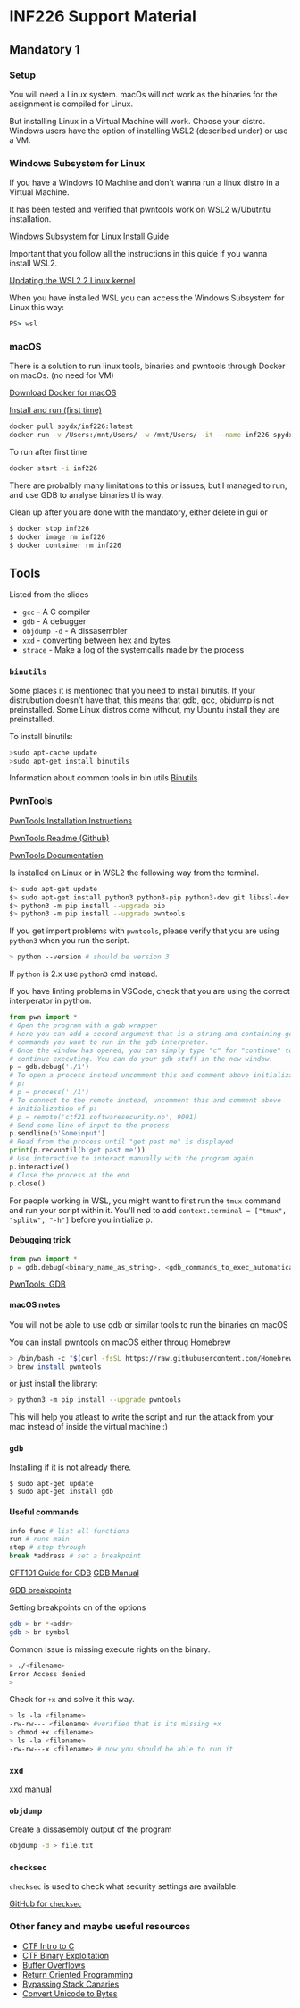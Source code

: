 # INF226 Support Material

## Mandatory 1

### Setup

You will need a Linux system.
macOs will not work as the binaries for the assignment is compiled for Linux.

But installing Linux in a Virtual Machine will work.
Choose your distro.
Windows users have the option of installing WSL2 (described under) or use a VM.

### Windows Subsystem for Linux

If you have a Windows 10 Machine and don't wanna run a linux distro in a Virtual Machine.

It has been tested and verified that pwntools work on WSL2 w/Ubutntu installation.

[Windows Subsystem for Linux Install Guide](https://docs.microsoft.com/en-us/windows/wsl/install-win10)

Important that you follow all the instructions in this quide if you wanna install WSL2.

[Updating the WSL2 2 Linux kernel](https://docs.microsoft.com/en-us/windows/wsl/wsl2-kernel)

When you have installed WSL you can access the Windows Subsystem for Linux this way:

```cmd
PS> wsl
```

### macOS

There is a solution to run linux tools, binaries and pwntools through Docker on macOs. (no need for VM)

[Download Docker for macOS](https://www.docker.com/products/docker-desktop)

[Install and run (first time)](https://hub.docker.com/repository/docker/spydx/inf226)

```sh
docker pull spydx/inf226:latest
docker run -v /Users:/mnt/Users/ -w /mnt/Users/ -it --name inf226 spydx/inf226:latest
```

To run after first time

```sh
docker start -i inf226
```

There are probalbly many limitations to this or issues, but I managed to run, and use GDB to analyse binaries this way.

Clean up after you are done with the mandatory, either delete in gui or

```sh
$ docker stop inf226
$ docker image rm inf226
$ docker container rm inf226
```

## Tools

Listed from the slides

* `gcc` - A C compiler
* `gdb` - A debugger
* `objdump -d` - A dissasembler
* `xxd` - converting between hex and bytes
* `strace` - Make a log of the systemcalls made by the process

### `binutils`

Some places it is mentioned that you need to install binutils.
If your distrubution doesn't have that, this means that gdb, gcc, objdump is not preinstalled. Some Linux distros come without, my Ubuntu install they are preinstalled.

To install binutils:

```sh
>sudo apt-cache update
>sudo apt-get install binutils
```

Information about common tools in bin utils
[Binutils](https://www.gnu.org/software/binutils/binutils.html)

### PwnTools

[PwnTools Installation Instructions](http://docs.pwntools.com/en/latest/install.html)

[PwnTools Readme (Github)](https://github.com/Gallopsled/pwntools-tutorial#readme)

[PwnTools Documentation](http://docs.pwntools.com/en/stable/intro.html)

Is installed on Linux or in WSL2 the following way from the terminal.

```sh
$> sudo apt-get update
$> sudo apt-get install python3 python3-pip python3-dev git libssl-dev libffi-dev build-essential
$> python3 -m pip install --upgrade pip
$> python3 -m pip install --upgrade pwntools
```

If you get import problems with `pwntools`, please verify that you are using `python3` when you run the script.

```sh
> python --version # should be version 3
```

If `python` is 2.x use `python3` cmd instead.

If you have linting problems in VSCode, check that you are using the correct interperator in python.


```python
from pwn import *
# Open the program with a gdb wrapper
# Here you can add a second argument that is a string and containing gdb
# commands you want to run in the gdb interpreter.
# Once the window has opened, you can simply type "c" for "continue" to
# continue executing. You can do your gdb stuff in the new window.
p = gdb.debug('./1')
# To open a process instead uncomment this and comment above initialization of
# p:
# p = process('./1')
# To connect to the remote instead, uncomment this and comment above
# initialization of p:
# p = remote('ctf21.softwaresecurity.no', 9001)
# Send some line of input to the process
p.sendline(b'Someinput')
# Read from the process until "get past me" is displayed
print(p.recvuntil(b'get past me'))
# Use interactive to interact manually with the program again
p.interactive()
# Close the process at the end
p.close()
```

For people working in WSL, you might want to first run the `tmux` command and run your script within it.
You'll ned to add `context.terminal = ["tmux", "splitw", "-h"]` before you initialize p.

#### Debugging trick

```python
from pwn import *
p = gdb.debug(<binary_name_as_string>, <gdb_commands_to_exec_automatically_as_string>)
```

[PwnTools: GDB](https://docs.pwntools.com/en/stable/gdb.html)

#### macOS notes

You will not be able to use gdb or similar tools to run the binaries on macOS

You can install pwntools on macOS either throug [Homebrew](https://brew.sh/)

```sh
> /bin/bash -c "$(curl -fsSL https://raw.githubusercontent.com/Homebrew/install/master/install.sh)"
> brew install pwntools
```

or just install the library:

```sh
> python3 -m pip install --upgrade pwntools
```

This will help you atleast to write the script and run the attack from your mac instead of inside the virtual machine :)

### `gdb`

Installing if it is not already there.

```sh
$ sudo apt-get update
$ sudo apt-get install gdb
```

#### Useful commands

```sh
info func # list all functions
run # runs main
step # step through
break *address # set a breakpoint
```

[CFT101 Guide for GDB](https://ctf101.org/reverse-engineering/what-is-gdb/)
[GDB Manual](https://ftp.gnu.org/old-gnu/Manuals/gdb/html_node/gdb_toc.html)

[GDB breakpoints](https://ftp.gnu.org/old-gnu/Manuals/gdb/html_node/gdb_28.html#SEC29)

Setting breakpoints on of the options

```sh
gdb > br *<addr>
gdb > br symbol
```

Common issue is missing execute rights on the binary.

```sh
> ./<filename>
Error Access denied
>
```

Check for `+x` and solve it this way.

```sh
> ls -la <filename>
-rw-rw--- <filename> #verified that is its missing +x
> chmod +x <filename>
> ls -la <filename>
-rw-rw---x <filename> # now you should be able to run it
```

### `xxd`

[xxd manual](http://manpages.ubuntu.com/manpages/precise/man1/xxd.1.html)

### `objdump`

Create a dissasembly output of the program

```sh
objdump -d > file.txt
```

### `checksec`

`checksec` is used to check what security settings are available.

[GitHub for `checksec`](https://github.com/slimm609/checksec.sh)

### Other fancy and maybe useful resources

* [CTF Intro to C](https://ctf101.org/reverse-engineering/what-is-c/)
* [CTF Binary Exploitation](https://ctf101.org/binary-exploitation/overview/)
* [Buffer Overflows](https://ctf101.org/binary-exploitation/buffer-overflow/)
* [Return Oriented Programming](https://ctf101.org/binary-exploitation/return-oriented-programming/)
* [Bypassing Stack Canaries](https://ctf101.org/binary-exploitation/stack-canaries/)
* [Convert Unicode to Bytes](https://onlineunicodetools.com/convert-unicode-to-bytes)
